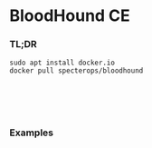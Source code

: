 # BloodHound CE

### TL;DR
```
sudo apt install docker.io
docker pull specterops/bloodhound
```

### 
```

```

### 
```

```

### 
```

```

### Examples
```

```

### 
```

```

### 
```

```

### 
```

```

### 
```

```

### 
```

```